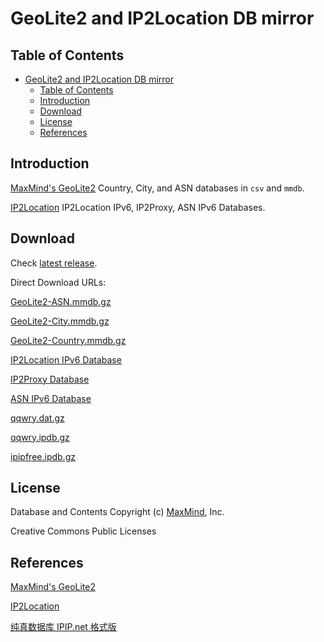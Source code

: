 # GeoLite2 and IP2Location DB mirror

## Table of Contents
<!-- TOC depthFrom:2 -->
- [GeoLite2 and IP2Location DB mirror](#geolite2-and-ip2location-db-mirror)
  - [Table of Contents](#table-of-contents)
  - [Introduction](#introduction)
  - [Download](#download)
  - [License](#license)
  - [References](#references)
<!-- /TOC -->

## Introduction

[MaxMind's GeoLite2](https://dev.maxmind.com/geoip/geoip2/geolite2/) Country, City, and ASN databases in `csv` and `mmdb`.


[IP2Location](https://lite.ip2location.com/) IP2Location IPv6, IP2Proxy, ASN IPv6 Databases.


## Download
Check [latest release](https://github.com/OpenHarmony-mirror/ipgeo-db-redist/releases/latest).

Direct Download URLs:

[GeoLite2-ASN.mmdb.gz](https://github.com/OpenHarmony-mirror/ipgeo-db-redist/raw/download/GeoLite2-ASN.mmdb.gz)

[GeoLite2-City.mmdb.gz](https://github.com/OpenHarmony-mirror/ipgeo-db-redist/raw/download/GeoLite2-City.mmdb.gz)

[GeoLite2-Country.mmdb.gz](https://github.com/OpenHarmony-mirror/ipgeo-db-redist/raw/download/GeoLite2-Country.mmdb.gz)


[IP2Location IPv6 Database](https://github.com/OpenHarmony-mirror/ipgeo-db-redist/raw/download/IP2LOCATION-LITE-DB11.IPV6.BIN.gz)

[IP2Proxy Database](https://github.com/OpenHarmony-mirror/ipgeo-db-redist/raw/download/IP2PROXY-LITE-PX11.BIN.gz)

[ASN IPv6 Database](https://github.com/OpenHarmony-mirror/ipgeo-db-redist/raw/download/IP2LOCATION-LITE-ASN.IPV6.CSV.gz)


[qqwry.dat.gz](https://github.com/OpenHarmony-mirror/ipgeo-db-redist/raw/download/qqwry.dat.gz)

[qqwry.ipdb.gz](https://github.com/OpenHarmony-mirror/ipgeo-db-redist/raw/download/qqwry.ipdb.gz)

[ipipfree.ipdb.gz](https://github.com/OpenHarmony-mirror/ipgeo-db-redist/raw/download/ipipfree.ipdb.gz)



## License
Database and Contents Copyright (c) [MaxMind](https://www.maxmind.com/), Inc.

Creative Commons Public Licenses

## References

[MaxMind's GeoLite2](https://dev.maxmind.com/geoip/geoip2/geolite2/)

[IP2Location](https://lite.ip2location.com/)

[纯真数据库 IPIP.net 格式版](https://github.com/metowolf/qqwry.ipdb.git)

